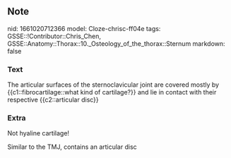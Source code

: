 ## Note
nid: 1661020712366
model: Cloze-chrisc-ff04e
tags: GSSE::!Contributor::Chris_Chen, GSSE::Anatomy::Thorax::10._Osteology_of_the_thorax::Sternum
markdown: false

### Text
<div class='toggle'>
  The articular surfaces of the sternoclavicular joint are covered
  mostly by {{c1::fibrocartilage::what kind of cartilage?}} and lie
  in contact with their respective {{c2::articular disc}}
</div>

### Extra
<p id="632bcce5-5811-4ed5-a285-6fac540bfa04" class="">Not hyaline
cartilage!
<p id="ebe4c827-323e-4ef3-9a0b-12d0b6f1ad56" class="">Similar to
the TMJ, contains an articular disc
